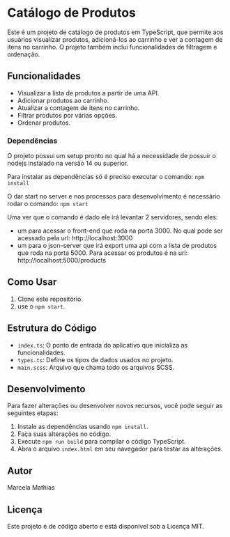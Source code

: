 # Catálogo de Produtos

Este é um projeto de catálogo de produtos em TypeScript, que permite aos usuários visualizar produtos, adicioná-los ao carrinho e ver a contagem de itens no carrinho. O projeto também inclui funcionalidades de filtragem e ordenação.

## Funcionalidades

- Visualizar a lista de produtos a partir de uma API.
- Adicionar produtos ao carrinho.
- Atualizar a contagem de itens no carrinho.
- Filtrar produtos por várias opções.
- Ordenar produtos.

### Dependências

O projeto possui um setup pronto no qual há a necessidade de possuir o nodejs instalado na versão 14 ou superior.

Para instalar as dependências só é preciso executar o comando: `npm install`

O dar start no server e nos processos para desenvolvimento é necessário rodar o comando: `npm start `

Uma ver que o comando é dado ele irá levantar 2 servidores, sendo eles:

- um para acessar o front-end que roda na porta 3000. No qual pode ser acessado pela url: http://localhost:3000
- um para o json-server que irá export uma api com a lista de produtos que roda na porta 5000. Para acessar os produtos é na url: http://localhost:5000/products

## Como Usar

1. Clone este repositório.
2. use o `npm start`.

## Estrutura do Código

- `index.ts`: O ponto de entrada do aplicativo que inicializa as funcionalidades.
- `types.ts`: Define os tipos de dados usados no projeto.
- `main.scss`: Arquivo que chama todo os arquivos SCSS.

## Desenvolvimento

Para fazer alterações ou desenvolver novos recursos, você pode seguir as seguintes etapas:

1. Instale as dependências usando `npm install`.
2. Faça suas alterações no código.
3. Execute `npm run build` para compilar o código TypeScript.
4. Abra o arquivo `index.html` em seu navegador para testar as alterações.

## Autor

Marcela Mathias

## Licença

Este projeto é de código aberto e está disponível sob a Licença MIT.

